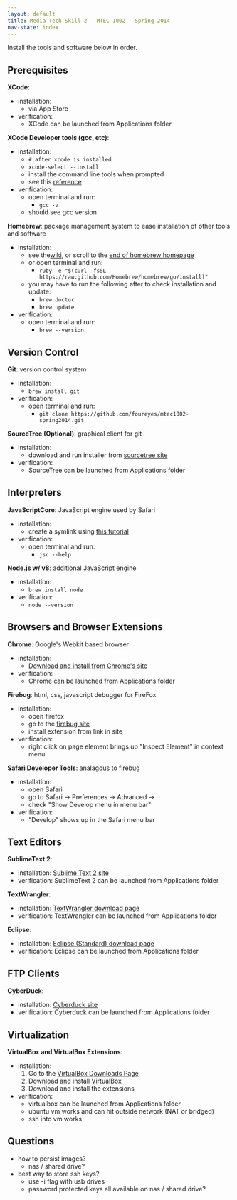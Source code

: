 ```yaml
---
layout: default
title: Media Tech Skill 2 - MTEC 1002 - Spring 2014
nav-state: index
---
```


<div id="setup" markdown="block">

Install the tools and software below in order.

## Prerequisites

__XCode__:

* installation: 
	* via App Store
* verification: 
	* XCode can be launched from Applications folder

__XCode Developer tools (gcc, etc)__:

* installation: 
	* `# after xcode is installed`
	* `xcode-select --install`
	* install the command line tools when prompted
	* see this [reference](http://coolestguidesontheplanet.com/setting-up-os-x-mavericks-and-homebrew/)
* verification: 
	* open terminal and run:
		* `gcc -v`	
	* should see gcc version

__Homebrew__: package management system to ease installation of other tools and software

* installation: 
	* see the[wiki](https://github.com/Homebrew/homebrew/wiki/Installation), or scroll to the [end of homebrew homepage](http://brew.sh/)
	* or open terminal and run:
		* `ruby -e "$(curl -fsSL https://raw.github.com/Homebrew/homebrew/go/install)"`
	* you may have to run the following after to check installation and update:
		* `brew doctor`
		* `brew update`
* verification: 
	* open terminal and run:
		* `brew --version`

## Version Control

__Git__: version control system

* installation: 
	* `brew install git`
* verification: 
	* open terminal and run:
		* `git clone https://github.com/foureyes/mtec1002-spring2014.git`

__SourceTree (Optional)__: graphical client for git

* installation: 
	* download and run installer from [sourcetree site](http://www.sourcetreeapp.com/)
* verification: 
	* SourceTree can be launched from Applications folder

## Interpreters

__JavaScriptCore__: JavaScript engine used by Safari

* installation: 
	* create a symlink using [this tutorial](http://www.freshblurbs.com/blog/2011/09/25/command-line-javascript-cli-mac-os-x.html)
* verification: 
	* open terminal and run:
		* `jsc --help`

__Node.js w/ v8__: additional JavaScript engine

* installation: 
	* `brew install node`
* verification: 
	* `node --version`

## Browsers and Browser Extensions

__Chrome__: Google's Webkit based browser

* installation: 
	* [Download and install from Chrome's site](https://www.google.com/intl/en/chrome/browser/)
* verification: 
	* Chrome can be launched from Applications folder

__Firebug__: html, css, javascript debugger for FireFox

* installation: 
	* open firefox
	* go to the [firebug site](http://getfirebug.com/)
	* install extension from link in site
* verification: 
	* right click on page element brings up "Inspect Element" in context menu

__Safari Developer Tools__: analagous to firebug

* installation: 
	* open Safari
	* go to Safari &rarr; Preferences &rarr; Advanced &rarr; 
	* check "Show Develop menu in menu bar"
* verification: 
	* "Develop" shows up in the Safari menu bar

## Text Editors

__SublimeText 2__:

* installation: [Sublime Text 2 site](http://www.sublimetext.com/2)
* verification: SublimeText 2 can be launched from Applications folder

__TextWrangler__:

* installation: [TextWrangler download page](http://www.barebones.com/products/textwrangler/download.html)
* verification: TextWrangler can be launched from Applications folder

__Eclipse__:

* installation: [Eclipse (Standard) download page](http://www.eclipse.org/downloads/)
* verification: Eclipse can be launched from Applications folder


## FTP Clients

__CyberDuck__:

* installation: [Cyberduck site](http://cyberduck.io/)
* verification: Cyberduck can be launched from Applications folder

## Virtualization

__VirtualBox and VirtualBox Extensions__:

* installation: 
	1. Go to the [VirtualBox Downloads Page](https://www.virtualbox.org/wiki/Downloads)
	2. Download and install VirtualBox
	3. Download and install the extensions
* verification: 
	* virtualbox can be launched from Applications folder
	* ubuntu vm works and can hit outside network (NAT or bridged)
	* ssh into vm works

## Questions

* how to persist images?
	* nas / shared drive?
* best way to store ssh keys?
	* use -i flag with usb drives
	* password protected keys all available on  nas / shared drive?

</div>
